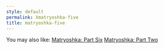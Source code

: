 ```yaml
---
style: default
permalink: Xmatryoshka-five
title: matryoshka-five
---
```

You may also like:
[Matryoshka: Part Six](http://scp-wiki.net/matryoshka-six)
[Matryoshka: Part Two](http://scp-wiki.net/matryoshka-two)